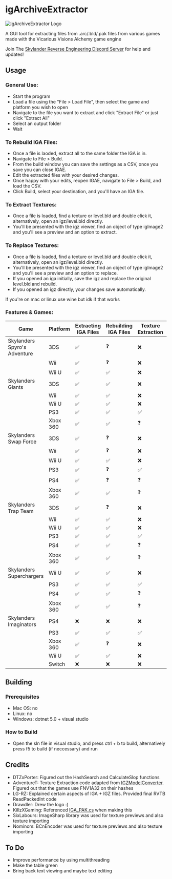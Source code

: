 # igArchiveExtractor

![igArchiveExtractor Logo](https://media.discordapp.net/attachments/852283501738065951/884608132016394240/image0.png?width=300&height=300)

A GUI tool for extracting files from .arc/.bld/.pak files from various games made with the Vicarious Visions Alchemy game engine

Join The [Skylander Reverse Engineering Discord Server](https://discord.gg/evFbgBpmMf) for help and updates!


## Usage

### General Use:

* Start the program
* Load a file using the "File > Load File", then select the game and platform you wish to open
* Navigate to the file you want to extract and click "Extract File" or just click "Extract All"
* Select an output folder
* Wait

### To Rebuild IGA Files:

* Once a file is laoded, extract all to the same folder the IGA is in.
* Navigate to File > Build.
* From the build window you can save the settings as a CSV, once you save you can close IGAE.
* Edit the extracted files with your desired changes.
* Once happy with your edits, reopen IGAE, navigate to File > Build, and load the CSV.
* Click Build, select your destination, and you'll have an IGA file.

### To Extract Textures:

* Once a file is loaded, find a texture or level.bld and double click it, alternatively, open an igz/level.bld directly.
* You'll be presented with the igz viewer, find an object of type igImage2 and you'll see a preview and an option to extract.

### To Replace Textures:

* Once a file is loaded, find a texture or level.bld and double click it, alternatively, open an igz/level.bld directly.
* You'll be presented with the igz viewer, find an object of type igImage2 and you'll see a preview and an option to replace.
* If you opened an iga initially, save the igz and replace the original level.bld and rebuild.
* If you opened an igz directly, your changes save automatically.

If you're on mac or linux use wine but idk if that works

### Features & Games:
| Game | Platform | Extracting IGA Files | Rebuilding IGA Files | Texture Extraction | Texture Replacement |
|---|---|---|---|---|---|
| Skylanders Spyro's Adventure | 3DS | ✅ | ❓ | ❌ | ❌ |
| | Wii | ✅ | ❓ | ❌ | ❌ |
| | Wii U | ✅ | ✅ | ❌ | ❌ |
| Skylanders Giants | 3DS | ✅ | ✅ | ❌ | ❌ |
| | Wii | ✅ | ✅ | ❌ | ❌ |
| | Wii U | ✅ | ✅ | ❌ | ❌ |
| | PS3 | ✅ | ✅ | ✅ | ✅ |
| | Xbox 360 | ✅ | ✅ | ❓ | ❓ |
| Skylanders Swap Force | 3DS | ✅ | ❓ | ❌ | ❌ |
| | Wii | ✅ | ❓ | ❌ | ❌ |
| | Wii U | ✅ | ✅ | ❌ | ❌ |
| | PS3 | ✅ | ❓ | ✅ | ✅ |
| | PS4 | ✅ | ❓ | ❓ | ❓ |
| | Xbox 360 | ✅ | ✅ | ❓ | ❓ |
| Skylanders Trap Team | 3DS | ✅ | ❓ | ❌ | ❌ |
| | Wii | ✅ | ✅ | ❌ | ❌ |
| | Wii U | ✅ | ✅ | ❌ | ❌ |
| | PS3 | ✅ | ✅ | ✅ | ✅ |
| | PS4 | ✅ | ✅ | ❓ | ❓ |
| | Xbox 360 | ✅ | ✅ | ❓ | ❓ |
| Skylanders Superchargers | Wii U | ✅ | ✅ | ❌ | ❌ |
| | PS3 | ✅ | ✅ | ✅ | ✅ |
| | PS4 | ✅ | ✅ | ❓ | ❓ |
| | Xbox 360 | ✅ | ✅ | ❓ | ❌ |
| Skylanders Imaginators | PS4 | ❌ | ❌ | ❌ | ❌ |
| | PS3 | ✅ | ✅ | ✅ | ✅ |
| | Xbox 360 | ✅ | ❓ | ❌ | ❌ |
| | Wii U | ✅ | ✅ | ❌ | ❌ |
| | Switch | ❌ | ❌ | ❌ | ❌ |

## Building
### Prerequisites
* Mac OS: no
* Linux: no
* Windows: dotnet 5.0 + visual studio

### How to Build
* Open the sln file in visual studio, and press ctrl + b to build, alternatively press f5 to build (if neccessary) and run

## Credits
* DTZxPorter: Figured out the HashSearch and CalculateSlop functions
* AdventureT: Texture Extraction code adapted from [IGZModelConverter](https://github.com/AdventureT/IgzModelConverter). Figured out that the games use FNV1A32 on their hashes
* LG-RZ: Explained certain aspects of IGA + IGZ files. Provided final RVTB ReadPackedInt code
* Drawdler: Drew the logo :)
* KillzXGaming: Referenced [IGA_PAK.cs](https://github.com/KillzXGaming/Switch-Toolbox/blob/master/File_Format_Library/FileFormats/CrashBandicoot/IGA_PAK.cs) when making this
* SixLabours: ImageSharp library was used for texture previews and also texture importing
* Nominom: BCnEncoder was used for texture previews and also texture importing 

## To Do

* Improve performance by using multithreading
* Make the table green
* Bring back text viewing and maybe text editing